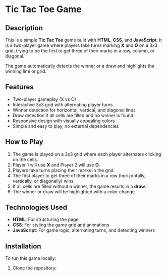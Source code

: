 # Tic Tac Toe Game

## Description
This is a simple **Tic Tac Toe** game built with **HTML**, **CSS**, and **JavaScript**. It is a two-player game where players take turns marking **X** and **O** on a 3x3 grid, trying to be the first to get three of their marks in a row, column, or diagonal.

The game automatically detects the winner or a draw and highlights the winning line or grid.

## Features
- Two-player gameplay (X vs O)
- Interactive 3x3 grid with alternating player turns
- Winner detection for horizontal, vertical, and diagonal lines
- Draw detection if all cells are filled and no winner is found
- Responsive design with visually appealing colors
- Simple and easy to play, no external dependencies

## How to Play
1. The game is played on a 3x3 grid where each player alternates clicking on the cells.
2. Player 1 will use **X** and Player 2 will use **O**.
3. Players take turns placing their marks in the grid.
4. The first player to get three of their marks in a row (horizontally, vertically, or diagonally) wins.
5. If all cells are filled without a winner, the game results in a **draw**.
6. The winner or draw will be highlighted with a color change.

## Technologies Used
- **HTML**: For structuring the page
- **CSS**: For styling the game grid and animations
- **JavaScript**: For game logic, alternating turns, and detecting winners

## Installation
To run this game locally:
1. Clone the repository:
   ```bash
   
